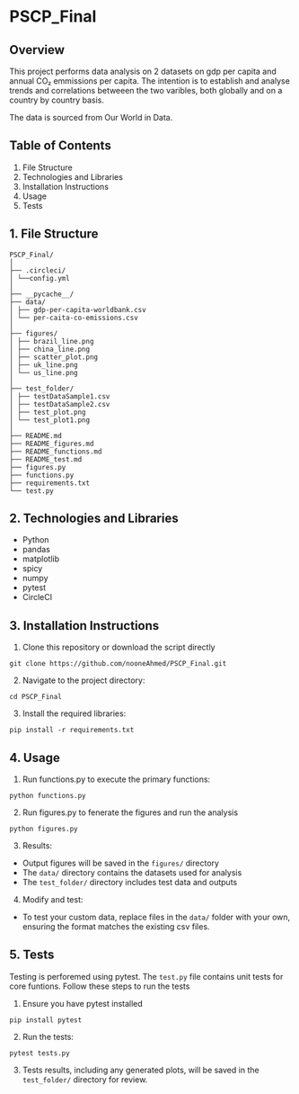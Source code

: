 # PSCP_Final

## **Overview**

This project performs data analysis on 2 datasets on gdp per capita and annual CO₂ emmissions per capita. The intention is to establish and analyse trends and correlations betweeen the two varibles, both globally and on a country by country basis.

The data is sourced from Our World in Data.

## **Table of Contents**

1. File Structure
2. Technologies and Libraries
3. Installation Instructions
4. Usage
5. Tests

## 1. File Structure

```
PSCP_Final/
│
├── .circleci/
│ └──config.yml
│
├── __pycache__/
├── data/
│ ├── gdp-per-capita-worldbank.csv
│ └── per-caita-co-emissions.csv
│
├── figures/
│ ├── brazil_line.png
│ ├── china_line.png
│ ├── scatter_plot.png
│ ├── uk_line.png
│ └── us_line.png
│
├── test_folder/
│ ├── testDataSample1.csv
│ ├── testDataSample2.csv
│ ├── test_plot.png
│ └── test_plot1.png
│
├── README.md
├── README_figures.md
├── README_functions.md
├── README_test.md
├── figures.py
├── functions.py
├── requirements.txt
└── test.py
```

## **2. Technologies and Libraries**

- Python
- pandas
- matplotlib
- spicy
- numpy
- pytest
- CircleCI

## **3. Installation Instructions**

1. Clone this repository or download the script directly

```
git clone https://github.com/nooneAhmed/PSCP_Final.git
```

2. Navigate to the project directory:

```
cd PSCP_Final
```

3. Install the required libraries:

```
pip install -r requirements.txt
```

## 4. Usage

1. Run functions.py to execute the primary functions:

```
python functions.py
```

2. Run figures.py to fenerate the figures and run the analysis

```
python figures.py
```

3. Results:

- Output figures will be saved in the `figures/` directory
- The `data/` directory contains the datasets used for analysis
- The `test_folder/` directory includes test data and outputs

4. Modify and test:

- To test your custom data, replace files in the `data/` folder with your own, ensuring the format matches the existing csv files.

## 5. Tests

Testing is perforemed using pytest. The `test.py` file contains unit tests for core funtions. Follow these steps to run the tests

1. Ensure you have pytest installed

```
pip install pytest
```

2. Run the tests:

```
pytest tests.py
```

3. Tests results, including any generated plots, will be saved in the `test_folder/` directory for review.
